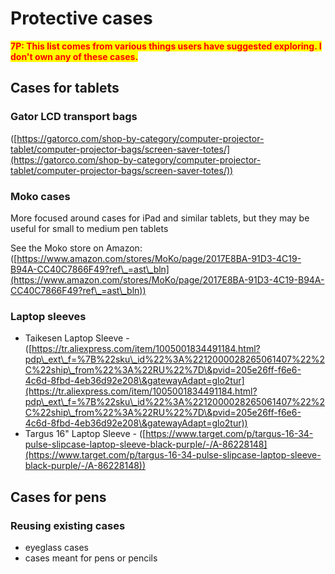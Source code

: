 # Protective cases

<mark style="color:red;">**7P: This list comes from various things users have suggested exploring. I don't own any of these cases.**</mark>

## Cases for tablets

### Gator LCD transport bags

([https://gatorco.com/shop-by-category/computer-projector-tablet/computer-projector-bags/screen-saver-totes/](https://gatorco.com/shop-by-category/computer-projector-tablet/computer-projector-bags/screen-saver-totes/))

### **Moko cases**

More focused around cases for iPad and similar tablets, but they may be useful for small to medium pen tablets

See the Moko store on Amazon: ([https://www.amazon.com/stores/MoKo/page/2017E8BA-91D3-4C19-B94A-CC40C7866F49?ref\_=ast\_bln](https://www.amazon.com/stores/MoKo/page/2017E8BA-91D3-4C19-B94A-CC40C7866F49?ref\_=ast\_bln))

### Laptop sleeves

* Taikesen Laptop Sleeve - ([https://tr.aliexpress.com/item/1005001834491184.html?pdp\_ext\_f=%7B%22sku\_id%22%3A%2212000028265061407%22%2C%22ship\_from%22%3A%22RU%22%7D\&pvid=205e26ff-f6e6-4c6d-8fbd-4eb36d92e208\&gatewayAdapt=glo2tur](https://tr.aliexpress.com/item/1005001834491184.html?pdp\_ext\_f=%7B%22sku\_id%22%3A%2212000028265061407%22%2C%22ship\_from%22%3A%22RU%22%7D\&pvid=205e26ff-f6e6-4c6d-8fbd-4eb36d92e208\&gatewayAdapt=glo2tur))
* Targus 16" Laptop Sleeve - ([https://www.target.com/p/targus-16-34-pulse-slipcase-laptop-sleeve-black-purple/-/A-86228148](https://www.target.com/p/targus-16-34-pulse-slipcase-laptop-sleeve-black-purple/-/A-86228148))

## Cases for pens

### Reusing existing cases

* eyeglass cases
* cases meant for pens or pencils

